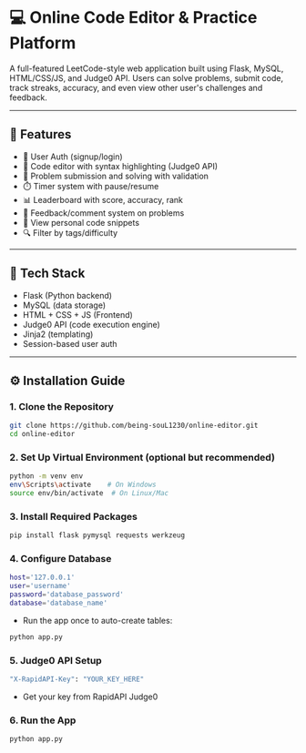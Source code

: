 # 💻 Online Code Editor & Practice Platform

A full-featured LeetCode-style web application built using Flask, MySQL, HTML/CSS/JS, and Judge0 API. Users can solve problems, submit code, track streaks, accuracy, and even view other user's challenges and feedback.

---

## 🚀 Features

- 🧠 User Auth (signup/login)
- 📝 Code editor with syntax highlighting (Judge0 API)
- 🧪 Problem submission and solving with validation
- ⏱️ Timer system with pause/resume
- 📊 Leaderboard with score, accuracy, rank
- 💬 Feedback/comment system on problems
- 🧾 View personal code snippets
- 🔍 Filter by tags/difficulty

---

## 🧰 Tech Stack

- Flask (Python backend)
- MySQL (data storage)
- HTML + CSS + JS (Frontend)
- Judge0 API (code execution engine)
- Jinja2 (templating)
- Session-based user auth

---

## ⚙️ Installation Guide

### 1. Clone the Repository

```bash
git clone https://github.com/being-souL1230/online-editor.git
cd online-editor
```

### 2. Set Up Virtual Environment (optional but recommended)
```bash
python -m venv env
env\Scripts\activate    # On Windows
source env/bin/activate  # On Linux/Mac
```

### 3. Install Required Packages
```bash
pip install flask pymysql requests werkzeug
```

### 4. Configure Database
```bash
host='127.0.0.1'
user='username'
password='database_password'
database='database_name'
```
- Run the app once to auto-create tables:
```bash
python app.py
```

### 5. Judge0 API Setup
```bash
"X-RapidAPI-Key": "YOUR_KEY_HERE"
```
- Get your key from RapidAPI Judge0

### 6. Run the App
```bash
python app.py
```
